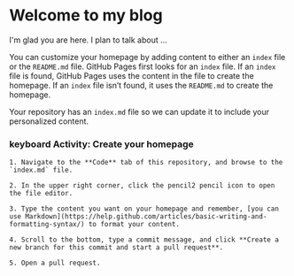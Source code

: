 # Welcome to my blog

I'm glad you are here. I plan to talk about ...

You can customize your homepage by adding content to either an `index` file or the `README.md` file. GitHub Pages first looks for an `index` file. If an `index` file is found, GitHub Pages uses the content in the file to create the homepage. If an `index` file isn’t found, it uses the `README.md` to create the homepage.

Your repository has an `index.md` file so we can update it to include your personalized content.
### keyboard Activity: Create your homepage

    1. Navigate to the **Code** tab of this repository, and browse to the `index.md` file.

    2. In the upper right corner, click the pencil2 pencil icon to open the file editor.

    3. Type the content you want on your homepage and remember, [you can use Markdown](https://help.github.com/articles/basic-writing-and-formatting-syntax/) to format your content.

    4. Scroll to the bottom, type a commit message, and click **Create a new branch for this commit and start a pull request**.

    5. Open a pull request.
